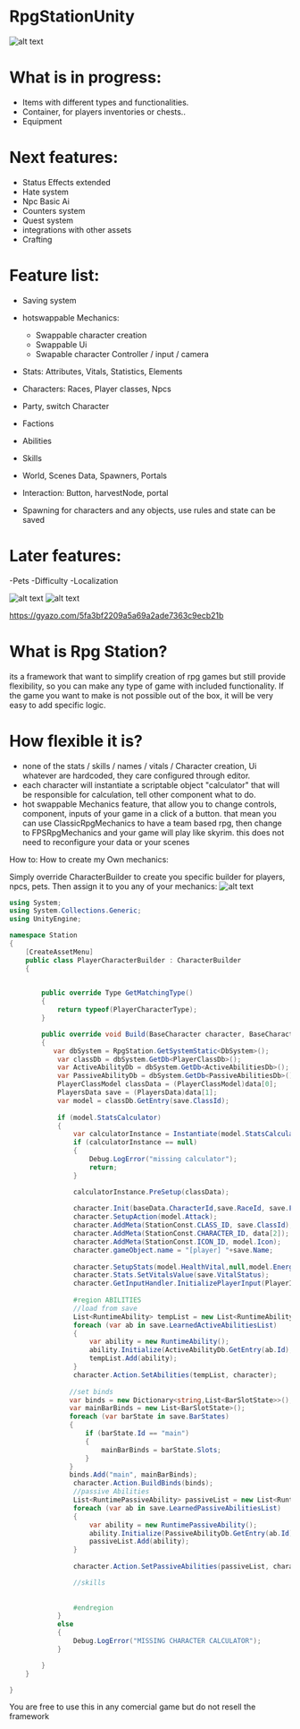 # RpgStationUnity
![alt text](https://i.gyazo.com/21052d9f3a8924f7860a42f41d5868a2.jpg)

# What is in progress: 
- Items with different types and functionalities.
- Container, for players inventories or chests..
- Equipment
# Next features: 
- Status Effects extended
- Hate system
- Npc Basic Ai
- Counters system
- Quest system
- integrations with other assets
- Crafting

# Feature list:
- Saving system

- hotswappable Mechanics:
  - Swappable character creation
  - Swappable Ui
  - Swapable character Controller / input / camera
- Stats: Attributes, Vitals, Statistics, Elements
- Characters: Races, Player classes, Npcs
- Party, switch Character
- Factions
- Abilities
- Skills
- World, Scenes Data, Spawners, Portals
- Interaction: Button, harvestNode, portal
- Spawning for characters and any objects, use rules and state can be saved 

# Later features: 
-Pets 
-Difficulty
-Localization

![alt text](https://i.gyazo.com/f4625456c7d35ba03a5c93b438253aaa.png)
![alt text](https://i.gyazo.com/b9b99aa6f4469ff422696f89bcc6c983.png)

https://gyazo.com/5fa3bf2209a5a69a2ade7363c9ecb21b

# What is Rpg Station?

its a framework that want to simplify creation of rpg games but still provide flexibility, so you can make any type of game with included functionality. If the game you want to make is not possible out of the box, it will be very easy to add specific logic.

# How flexible it is?

- none of the stats / skills / names / vitals / Character creation, Ui whatever are hardcoded, they care configured through editor.
- each character will instantiate a scriptable object "calculator" that will be responsible for calculation, tell other component what to do.
- hot swappable Mechanics feature, that allow you to change controls, component, inputs of your game in a click of a button. that mean you can use ClassicRpgMechanics to have a team based rpg, then change to FPSRpgMechanics and your game will play like skyrim. this does not need to reconfigure your data or your scenes



How to:
How to create my Own mechanics:

Simply override CharacterBuilder to create you specific builder for players, npcs, pets. Then assign it to you any of your mechanics:
![alt text](https://i.gyazo.com/7221583c6d778216523c5c28bd0b4125.png)

``` csharp
using System;
using System.Collections.Generic;
using UnityEngine;

namespace Station
{
    [CreateAssetMenu]
    public class PlayerCharacterBuilder : CharacterBuilder
    {
        

        public override Type GetMatchingType()
        {
            return typeof(PlayerCharacterType);
        }

        public override void Build(BaseCharacter character, BaseCharacterData baseData, object[] data)
        {
           var dbSystem = RpgStation.GetSystemStatic<DbSystem>();
            var classDb = dbSystem.GetDb<PlayerClassDb>();
            var ActiveAbilityDb = dbSystem.GetDb<ActiveAbilitiesDb>();
            var PassiveAbilityDb = dbSystem.GetDb<PassiveAbilitiesDb>();
            PlayerClassModel classData = (PlayerClassModel)data[0];
            PlayersData save = (PlayersData)data[1];
            var model = classDb.GetEntry(save.ClassId);
         
            if (model.StatsCalculator)
            {
                var calculatorInstance = Instantiate(model.StatsCalculator, character.transform) as PlayerCalculations;
                if (calculatorInstance == null)
                {
                    Debug.LogError("missing calculator");
                    return;
                }

                calculatorInstance.PreSetup(classData);
                
                character.Init(baseData.CharacterId,save.RaceId, save.FactionId, save.GenderId, calculatorInstance, save.Name);
                character.SetupAction(model.Attack);     
                character.AddMeta(StationConst.CLASS_ID, save.ClassId);
                character.AddMeta(StationConst.CHARACTER_ID, data[2]);
                character.AddMeta(StationConst.ICON_ID, model.Icon);
                character.gameObject.name = "[player] "+save.Name;
                
                character.SetupStats(model.HealthVital,null,model.EnergyVitals.ToArray());
                character.Stats.SetVitalsValue(save.VitalStatus);
                character.GetInputHandler.InitializePlayerInput(PlayerInput.Instance);
                
                #region ABILITIES
                //load from save
                List<RuntimeAbility> tempList = new List<RuntimeAbility>();
                foreach (var ab in save.LearnedActiveAbilitiesList)
                {
                    var ability = new RuntimeAbility();
                    ability.Initialize(ActiveAbilityDb.GetEntry(ab.Id),ab.Rank ,ab.CoolDown, character,ab.Id);
                    tempList.Add(ability);
                }
                character.Action.SetAbilities(tempList, character);
                
               //set binds
               var binds = new Dictionary<string,List<BarSlotState>>();
               var mainBarBinds = new List<BarSlotState>();
               foreach (var barState in save.BarStates)
               {
                   if (barState.Id == "main")
                   {
                       mainBarBinds = barState.Slots;
                   }
               }
               binds.Add("main", mainBarBinds);
                character.Action.BuildBinds(binds);
                //passive Abilities
                List<RuntimePassiveAbility> passiveList = new List<RuntimePassiveAbility>();
                foreach (var ab in save.LearnedPassiveAbilitiesList)
                {
                    var ability = new RuntimePassiveAbility();
                    ability.Initialize(PassiveAbilityDb.GetEntry(ab.Id),ab.Rename, character);
                    passiveList.Add(ability);
                }
                
                character.Action.SetPassiveAbilities(passiveList, character);

                //skills
                
                
                #endregion
            }
            else
            {
                Debug.LogError("MISSING CHARACTER CALCULATOR");
            }

        }
    }

}

```

You are free to use this in any comercial game but do not resell the framework

